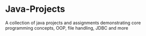 # Java-Projects
A collection of java projects and assignments demonstrating core programming concepts, OOP, file handling, JDBC and more
